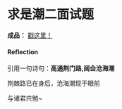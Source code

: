 # 求是潮二面试题

**成品：** [戳这里！](https://frankgu.top/qsc-intervie/)

#### Reflection

引用一句诗句：**高通荆门路,阔会沧海潮**

荆棘路已在身后，沧海潮现于眼前

与诸君共勉~


